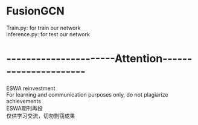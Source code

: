 # FusionGCN
Train.py: for train our network  
inference.py: for test our network  

# ----------------------Attention----------------------  
ESWA reinvestment  
For learning and communication purposes only, do not plagiarize achievements  
ESWA期刊再投  
仅供学习交流，切勿剽窃成果  

